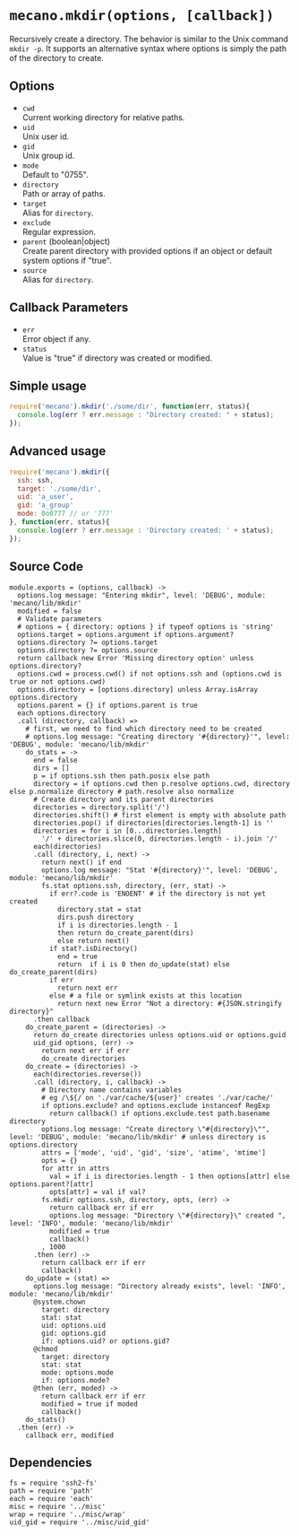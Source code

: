 
# `mecano.mkdir(options, [callback])`

Recursively create a directory. The behavior is similar to the Unix command
`mkdir -p`. It supports an alternative syntax where options is simply the path
of the directory to create.

## Options

*   `cwd`   
    Current working directory for relative paths.   
*   `uid`   
    Unix user id.   
*   `gid`   
    Unix group id.   
*   `mode`   
    Default to "0755".   
*   `directory`   
    Path or array of paths.   
*   `target`   
    Alias for `directory`.   
*   `exclude`   
    Regular expression.   
*   `parent` (boolean|object)   
    Create parent directory with provided options if an object or default 
    system options if "true".   
*   `source`   
    Alias for `directory`.   

## Callback Parameters

*   `err`   
    Error object if any.   
*   `status`   
    Value is "true" if directory was created or modified.   

## Simple usage

```js
require('mecano').mkdir('./some/dir', function(err, status){
  console.log(err ? err.message : "Directory created: " + status);
});
```

## Advanced usage

```js
require('mecano').mkdir({
  ssh: ssh,
  target: './some/dir',
  uid: 'a_user',
  gid: 'a_group'
  mode: 0o0777 // or '777'
}, function(err, status){
  console.log(err ? err.message : 'Directory created: ' + status);
});
```

## Source Code

    module.exports = (options, callback) ->
      options.log message: "Entering mkdir", level: 'DEBUG', module: 'mecano/lib/mkdir'
      modified = false
      # Validate parameters
      # options = { directory: options } if typeof options is 'string'
      options.target = options.argument if options.argument?
      options.directory ?= options.target
      options.directory ?= options.source
      return callback new Error 'Missing directory option' unless options.directory?
      options.cwd = process.cwd() if not options.ssh and (options.cwd is true or not options.cwd)
      options.directory = [options.directory] unless Array.isArray options.directory
      options.parent = {} if options.parent is true
      each options.directory
      .call (directory, callback) =>
        # first, we need to find which directory need to be created
        # options.log message: "Creating directory '#{directory}'", level: 'DEBUG', module: 'mecano/lib/mkdir'
        do_stats = ->
          end = false
          dirs = []
          p = if options.ssh then path.posix else path
          directory = if options.cwd then p.resolve options.cwd, directory else p.normalize directory # path.resolve also normalize
          # Create directory and its parent directories
          directories = directory.split('/')
          directories.shift() # first element is empty with absolute path
          directories.pop() if directories[directories.length-1] is ''
          directories = for i in [0...directories.length]
            '/' + directories.slice(0, directories.length - i).join '/'
          each(directories)
          .call (directory, i, next) ->
            return next() if end
            options.log message: "Stat '#{directory}'", level: 'DEBUG', module: 'mecano/lib/mkdir'
            fs.stat options.ssh, directory, (err, stat) ->
              if err?.code is 'ENOENT' # if the directory is not yet created
                directory.stat = stat
                dirs.push directory
                if i is directories.length - 1
                then return do_create_parent(dirs)
                else return next()
              if stat?.isDirectory()
                end = true
                return  if i is 0 then do_update(stat) else do_create_parent(dirs)
              if err
                return next err
              else # a file or symlink exists at this location
                return next new Error "Not a directory: #{JSON.stringify directory}"
          .then callback
        do_create_parent = (directories) ->
          return do_create directories unless options.uid or options.guid
          uid_gid options, (err) ->
            return next err if err
            do_create directories
        do_create = (directories) ->
          each(directories.reverse())
          .call (directory, i, callback) ->
            # Directory name contains variables
            # eg /\${/ on './var/cache/${user}' creates './var/cache/'
            if options.exclude? and options.exclude instanceof RegExp
              return callback() if options.exclude.test path.basename directory
            options.log message: "Create directory \"#{directory}\"", level: 'DEBUG', module: 'mecano/lib/mkdir' # unless directory is options.directory
            attrs = ['mode', 'uid', 'gid', 'size', 'atime', 'mtime']
            opts = {}
            for attr in attrs
              val = if i is directories.length - 1 then options[attr] else options.parent?[attr]
              opts[attr] = val if val?
            fs.mkdir options.ssh, directory, opts, (err) ->
              return callback err if err
              options.log message: "Directory \"#{directory}\" created ", level: 'INFO', module: 'mecano/lib/mkdir'
              modified = true
              callback()
            , 1000
          .then (err) ->
            return callback err if err
            callback()
        do_update = (stat) =>
          options.log message: "Directory already exists", level: 'INFO', module: 'mecano/lib/mkdir'
          @system.chown
            target: directory
            stat: stat
            uid: options.uid
            gid: options.gid
            if: options.uid? or options.gid?
          @chmod
            target: directory
            stat: stat
            mode: options.mode
            if: options.mode?
          @then (err, moded) ->
            return callback err if err
            modified = true if moded
            callback()
        do_stats()
      .then (err) ->
        callback err, modified

## Dependencies

    fs = require 'ssh2-fs'
    path = require 'path'
    each = require 'each'
    misc = require '../misc'
    wrap = require '../misc/wrap'
    uid_gid = require '../misc/uid_gid'
